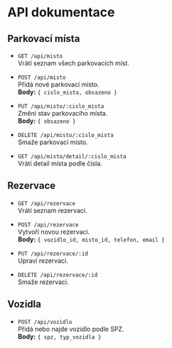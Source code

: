 # API dokumentace

## Parkovací místa

- `GET /api/misto`  
  Vrátí seznam všech parkovacích míst.

- `POST /api/misto`  
  Přidá nové parkovací místo.  
  **Body:** `{ cislo_mista, obsazeno }`

- `PUT /api/misto/:cislo_mista`  
  Změní stav parkovacího místa.  
  **Body:** `{ obsazeno }`

- `DELETE /api/misto/:cislo_mista`  
  Smaže parkovací místo.

- `GET /api/misto/detail/:cislo_mista`  
  Vrátí detail místa podle čísla.

## Rezervace

- `GET /api/rezervace`  
  Vrátí seznam rezervací.

- `POST /api/rezervace`  
  Vytvoří novou rezervaci.  
  **Body:** `{ vozidlo_id, misto_id, telefon, email }`

- `PUT /api/rezervace/:id`  
  Upraví rezervaci.

- `DELETE /api/rezervace/:id`  
  Smaže rezervaci.

## Vozidla

- `POST /api/vozidlo`  
  Přidá nebo najde vozidlo podle SPZ.  
  **Body:** `{ spz, typ_vozidla }`
